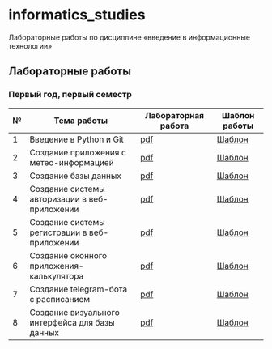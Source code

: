 # informatics_studies

Лабораторные работы по дисциплине «введение в информационные технологии»

## Лабораторные работы

### Первый год, первый семестр

| № | Тема работы | Лабораторная работа | Шаблон работы |
|---|-------------|---------------------| ------------- |
| 1 | Введение в Python и Git | [pdf](laboratory_works/year_1/semester_1/laboratory_1/task.pdf) | [Шаблон](https://github.com/BFI-2202/informatics_laboratories_0) |
| 2 | Создание приложения с метео-информацией | [pdf](laboratory_works/year_1/semester_1/laboratory_2/task.pdf) | [Шаблон](https://github.com/BFI-2202/informatics_laboratories_1) |
| 3 | Создание базы данных | [pdf](laboratory_works/year_1/semester_1/laboratory_3/task.pdf) | [Шаблон](https://github.com/BFI-2202/informatics_laboratories_2) |
| 4 | Создание системы авторизации в веб-приложении | [pdf](laboratory_works/year_1/semester_1/laboratory_4/task.pdf) | [Шаблон](https://github.com/BFI-2202/informatics_laboratories_3) |
| 5 | Создание системы регистрации в веб-приложении | [pdf](laboratory_works/year_1/semester_1/laboratory_5/task.pdf) | [Шаблон](https://github.com/BFI-2202/informatics_laboratories_4) |
| 6 | Создание оконного приложения-калькулятора | [pdf](laboratory_works/year_1/semester_1/laboratory_6/task.pdf) | [Шаблон](https://github.com/BFI-2202/informatics_laboratories_5) |
| 7 | Создание telegram-бота с расписанием | [pdf](laboratory_works/year_1/semester_1/laboratory_7/task.pdf) | [Шаблон](https://github.com/BFI-2202/informatics_laboratories_6) |
| 8 | Создание визуального интерфейса для базы данных | [pdf](laboratory_works/year_1/semester_1/laboratory_8/task.pdf) | [Шаблон](https://github.com/BFI-2202/informatics_laboratories_7) |

